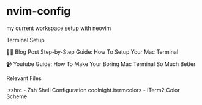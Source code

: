 # nvim-config
my current workspace setup with neovim

Terminal Setup

✍🏼 Blog Post Step-by-Step Guide: How To Setup Your Mac Terminal

📹 Youtube Guide: How To Make Your Boring Mac Terminal So Much Better

Relevant Files

.zshrc - Zsh Shell Configuration
coolnight.itermcolors - iTerm2 Color Scheme
